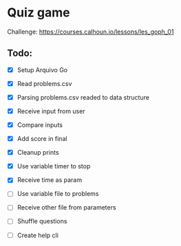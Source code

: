 # Quiz game

Challenge: https://courses.calhoun.io/lessons/les_goph_01

## Todo:

- [x] Setup Arquivo Go
- [x] Read problems.csv
- [x] Parsing problems.csv readed to data structure
- [x] Receive input from user
- [x] Compare inputs
- [x] Add score in final
- [x] Cleanup prints
- [x] Use variable timer to stop
- [x] Receive time as param
- [ ] Use variable file to problems
- [ ] Receive other file from parameters
- [ ] Shuffle questions
- [ ] Create help cli


